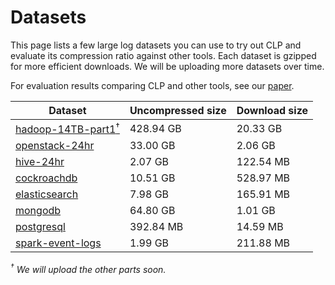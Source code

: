 # Datasets

This page lists a few large log datasets you can use to try out CLP and evaluate
its compression ratio against other tools. Each dataset is gzipped for more
efficient downloads. We will be uploading more datasets over time.

For evaluation results comparing CLP and other tools, see our
[paper](https://www.usenix.org/system/files/osdi21-rodrigues.pdf).

| Dataset                                                                         | Uncompressed size | Download size |
|---------------------------------------------------------------------------------|-------------------|---------------|
| [hadoop-14TB-part1<sup>†</sup>](https://zenodo.org/record/7114847#.Y5JbHn3MKHs) | 428.94   GB       | 20.33 GB      |
| [openstack-24hr](https://zenodo.org/record/7094972#.Y5JbH33MKHs)                | 33.00   GB        | 2.06 GB       |
| [hive-24hr](https://zenodo.org/record/7094921#.Y5JbH33MKHs)                     | 2.07 GB           | 122.54 MB     |
| [cockroachdb](https://zenodo.org/records/10516387)                              | 10.51 GB          | 528.97 MB     |
| [elasticsearch](https://zenodo.org/records/10516227)                            | 7.98 GB           | 165.91 MB     |
| [mongodb](https://zenodo.org/records/10516285)                                  | 64.80 GB          | 1.01 GB       |
| [postgresql](https://zenodo.org/records/10516402)                               | 392.84 MB         | 14.59 MB      |
| [spark-event-logs](https://zenodo.org/records/10516346)                         | 1.99 GB           | 211.88 MB     |

*<sup>†</sup> We will upload the other parts soon.*
